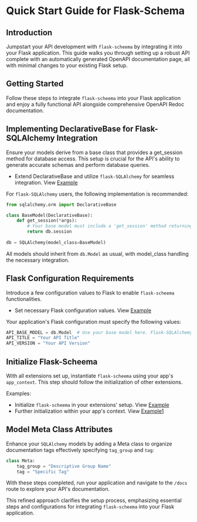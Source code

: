 # Quick Start Guide for Flask-Schema

## Introduction

Jumpstart your API development with `flask-scheema` by integrating it into your Flask application. This guide walks you through setting up a robust API complete with an automatically generated OpenAPI documentation page, all with minimal changes to your existing Flask setup.

## Getting Started

Follow these steps to integrate `flask-scheema` into your Flask application and enjoy a fully functional API alongside comprehensive OpenAPI Redoc documentation.


## Implementing DeclarativeBase for Flask-SQLAlchemy Integration

Ensure your models derive from a base class that provides a get_session method for database access. This setup is crucial for the API's ability to generate accurate schemas and perform database queries.

 - Extend DeclarativeBase and utilize `flask-SQLAlchemy` for seamless integration. View [Example](https://github.com/arched-dev/flask-scheema/blob/master/demo/basic/basic/extensions.py#L10-L25)

For `flask-SQLAlchemy` users, the following implementation is recommended:

```python
from sqlalchemy.orm import DeclarativeBase

class BaseModel(DeclarativeBase):
    def get_session(*args):
        # Your base model must include a 'get_session' method returning a SQLAlchemy session.
        return db.session
    
db = SQLAlchemy(model_class=BaseModel)
```

All models should inherit from `db.Model` as usual, with model_class handling the necessary integration.

## Flask Configuration Requirements

Introduce a few configuration values to Flask to enable `flask-scheema` functionalities.

 - Set necessary Flask configuration values.  View [Example](https://github.com/arched-dev/flask-scheema/blob/master/demo/basic/basic/config.py#L6-L8)

Your application's Flask configuration must specify the following values:

```python
API_BASE_MODEL = db.Model  # Use your base model here. Flask-SQLAlchemy users should specify db.Model.
API_TITLE = "Your API Title"
API_VERSION = "Your API Version"
```

## Initialize Flask-Scheema

With all extensions set up, instantiate `flask-scheema` using your app's `app_context`. This step should follow the initialization of other extensions.

Examples:

 - Initialize `flask-scheema` in your extensions' setup. View [Example](https://github.com/arched-dev/flask-scheema/blob/master/demo/basic/basic/extensions.py#L26)
 - Further initialization within your app's context. View [Example1](https://github.com/arched-dev/flask-scheema/blob/master/demo/basic/basic/__init__.py#L28)


## Model Meta Class Attributes

Enhance your `SQLAlchemy` models by adding a Meta class to organize documentation tags effectively specifying `tag_group` and `tag`:

```python
class Meta:
    tag_group = "Descriptive Group Name"
    tag = "Specific Tag"
```


With these steps completed, run your application and navigate to the `/docs` route to explore your API's documentation.

This refined approach clarifies the setup process, emphasizing essential steps and configurations for integrating `flask-scheema` into your Flask application.
